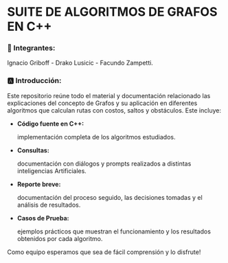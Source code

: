 # SUITE DE ALGORITMOS DE GRAFOS EN C++
### 👥 Integrantes: 
Ignacio Griboff - Drako Lusicic - Facundo Zampetti.
### 🅰️ Introducción:
Este repositorio reúne todo el material y documentación relacionado las explicaciones del concepto de Grafos y su aplicación en diferentes algoritmos que calculan rutas con costos, saltos y obstáculos. Este incluye:
- **Código fuente en C++:**
  
  implementación completa de los algoritmos estudiados.

- **Consultas:**

  documentación con diálogos y prompts realizados a distintas inteligencias Artificiales.

- **Reporte breve:**

  documentación del proceso seguido, las decisiones tomadas y el análisis de resultados.

- **Casos de Prueba:**

  ejemplos prácticos que muestran el funcionamiento y los resultados obtenidos por cada algoritmo.

Como equipo esperamos que sea de fácil comprensión y lo disfrute!
